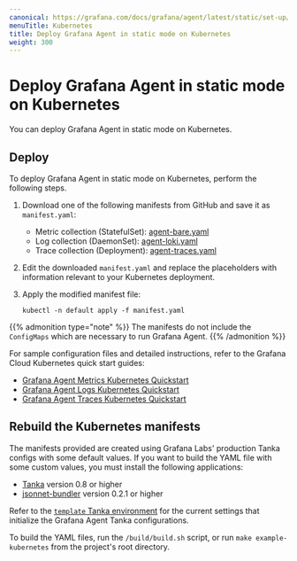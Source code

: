 ```yaml
---
canonical: https://grafana.com/docs/grafana/agent/latest/static/set-up/install/install-agent-kubernetes/
menuTitle: Kubernetes
title: Deploy Grafana Agent in static mode on Kubernetes
weight: 300
---
```


# Deploy Grafana Agent in static mode on Kubernetes

You can deploy Grafana Agent in static mode on Kubernetes.

## Deploy

To deploy Grafana Agent in static mode on Kubernetes, perform the following steps.

1. Download one of the following manifests from GitHub and save it as `manifest.yaml`:

   - Metric collection (StatefulSet): [agent-bare.yaml](https://github.com/grafana/agent/blob/main/production/kubernetes/agent-bare.yaml)
   - Log collection (DaemonSet): [agent-loki.yaml](https://github.com/grafana/agent/blob/main/production/kubernetes/agent-loki.yaml)
   - Trace collection (Deployment): [agent-traces.yaml](https://github.com/grafana/agent/blob/main/production/kubernetes/agent-traces.yaml)

1. Edit the downloaded `manifest.yaml` and replace the placeholders with information relevant to your Kubernetes deployment.

1. Apply the modified manifest file:

   ```shell
   kubectl -n default apply -f manifest.yaml
   ```

{{% admonition type="note" %}}
The manifests do not include the `ConfigMaps` which are necessary to run Grafana Agent.
{{% /admonition %}}

For sample configuration files and detailed instructions, refer to the Grafana Cloud Kubernetes quick start guides:

- [Grafana Agent Metrics Kubernetes Quickstart](https://grafana.com/docs/grafana-cloud/quickstart/agent-k8s/k8s_agent_metrics/)
- [Grafana Agent Logs Kubernetes Quickstart](https://grafana.com/docs/grafana-cloud/quickstart/agent-k8s/k8s_agent_logs/)
- [Grafana Agent Traces Kubernetes Quickstart](https://grafana.com/docs/grafana-cloud/quickstart/agent-k8s/k8s_agent_traces/)

## Rebuild the Kubernetes manifests

The manifests provided are created using Grafana Labs' production Tanka configs with some default values. If you want to build the YAML file with some custom values, you must install the following applications:

- [Tanka](https://github.com/grafana/tanka) version 0.8 or higher
- [jsonnet-bundler](https://github.com/jsonnet-bundler/jsonnet-bundler) version 0.2.1 or higher

Refer to the [`template` Tanka environment](https://github.com/grafana/agent/blob/main/production/kubernetes/build/templates) for the current settings that initialize the Grafana Agent Tanka configurations.

To build the YAML files, run the `/build/build.sh` script, or run `make example-kubernetes` from the project's root directory.
